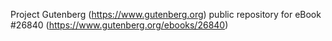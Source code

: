Project Gutenberg (https://www.gutenberg.org) public repository for eBook #26840 (https://www.gutenberg.org/ebooks/26840)
